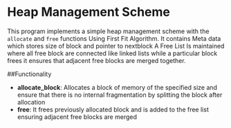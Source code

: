 # Heap Management Scheme

This program implements a simple heap management scheme with the `allocate` and `free` functions Using First Fit Algorithm.
It contains Meta data which stores size of block and pointer to nextblock
A Free List Is maintained where all free block are connected like linked lists
while a particular block frees it ensures that adjacent free blocks are merged together.

##Functionality

- **allocate_block**: Allocates a block of memory of the specified size and ensure that there is no internal fragmentation by splitting the block after allocation
- **free**: It frees previously allocated block and is added to the free list ensuring adjacent free blocks are merged
